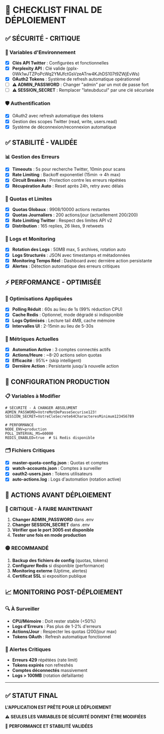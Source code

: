 # 🚀 CHECKLIST FINAL DE DÉPLOIEMENT

## ✅ SÉCURITÉ - CRITIQUE

### 🔐 Variables d'Environnement
- [x] **Clés API Twitter** : Configurées et fonctionnelles
- [x] **Perplexity API** : Clé valide (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)
- [x] **OAuth2 Tokens** : Système de refresh automatique opérationnel
- [ ] **⚠️ ADMIN_PASSWORD** : Changer "admin" par un mot de passe fort
- [ ] **⚠️ SESSION_SECRET** : Remplacer "lateubducul" par une clé sécurisée

### 🛡️ Authentification
- [x] OAuth2 avec refresh automatique des tokens
- [x] Gestion des scopes Twitter (read, write, users.read)
- [x] Système de déconnexion/reconnexion automatique

## ✅ STABILITÉ - VALIDÉE

### 📊 Gestion des Erreurs
- [x] **Timeouts** : 5s pour recherche Twitter, 10min pour scans
- [x] **Rate Limiting** : Backoff exponentiel (15min → 4h max)
- [x] **Circuit Breakers** : Protection contre les erreurs répétées
- [x] **Récupération Auto** : Reset après 24h, retry avec délais

### 🔄 Quotas et Limites
- [x] **Quotas Globaux** : 9908/10000 actions restantes
- [x] **Quotas Journaliers** : 200 actions/jour (actuellement 200/200)
- [x] **Rate Limiting Twitter** : Respect des limites API v2
- [x] **Distribution** : 165 replies, 26 likes, 9 retweets

### 📝 Logs et Monitoring
- [x] **Rotation des Logs** : 50MB max, 5 archives, rotation auto
- [x] **Logs Structurés** : JSON avec timestamps et métadonnées
- [x] **Monitoring Temps Réel** : Dashboard avec dernière action persistante
- [x] **Alertes** : Détection automatique des erreurs critiques

## ⚡ PERFORMANCE - OPTIMISÉE

### 🚄 Optimisations Appliquées
- [x] **Polling Réduit** : 60s au lieu de 1s (99% réduction CPU)
- [x] **Cache Redis** : Optionnel, mode dégradé si indisponible
- [x] **Logs Optimisés** : Lecture tail 4MB, cache mémoire
- [x] **Intervalles UI** : 2-15min au lieu de 5-30s

### 🎯 Métriques Actuelles
- [x] **Automation Active** : 3 comptes connectés actifs
- [x] **Actions/Heure** : ~8-20 actions selon quotas
- [x] **Efficacité** : 95%+ (skip intelligent)
- [x] **Dernière Action** : Persistante jusqu'à nouvelle action

## 🔧 CONFIGURATION PRODUCTION

### 📋 Variables à Modifier
```env
# SÉCURITÉ - À CHANGER ABSOLUMENT
ADMIN_PASSWORD=VotreMotDePasseSecurise123!
SESSION_SECRET=VotreCleSecrete64CharacteresMinimum123456789

# PERFORMANCE
NODE_ENV=production
POLL_INTERVAL_MS=60000
REDIS_ENABLED=true  # Si Redis disponible
```

### 🗂️ Fichiers Critiques
- [x] **master-quota-config.json** : Quotas et comptes
- [x] **watch-accounts.json** : Comptes à surveiller
- [x] **oauth2-users.json** : Tokens utilisateurs
- [x] **auto-actions.log** : Logs d'automation (rotation active)

## 🚨 ACTIONS AVANT DÉPLOIEMENT

### 🔴 CRITIQUE - À FAIRE MAINTENANT
1. **Changer ADMIN_PASSWORD** dans .env
2. **Changer SESSION_SECRET** dans .env
3. **Vérifier que le port 3005 est disponible**
4. **Tester une fois en mode production**

### 🟡 RECOMMANDÉ
1. **Backup des fichiers de config** (quotas, tokens)
2. **Configurer Redis** si disponible (performance)
3. **Monitoring externe** (Uptime, alertes)
4. **Certificat SSL** si exposition publique

## 📈 MONITORING POST-DÉPLOIEMENT

### 🔍 À Surveiller
- **CPU/Mémoire** : Doit rester stable (<50%)
- **Logs d'Erreurs** : Pas plus de 1-2% d'erreurs
- **Actions/Jour** : Respecter les quotas (200/jour max)
- **Tokens OAuth** : Refresh automatique fonctionnel

### 🚨 Alertes Critiques
- **Erreurs 429** répétées (rate limit)
- **Tokens expirés** non refreshés
- **Comptes déconnectés** massivement
- **Logs > 100MB** (rotation défaillante)

---

## ✅ STATUT FINAL

**L'APPLICATION EST PRÊTE POUR LE DÉPLOIEMENT**

⚠️ **SEULES LES VARIABLES DE SÉCURITÉ DOIVENT ÊTRE MODIFIÉES**

🎯 **PERFORMANCE ET STABILITÉ VALIDÉES**
